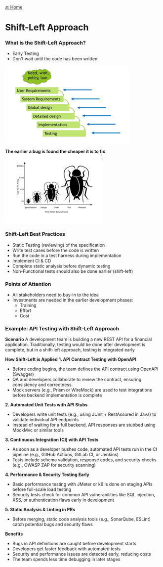 [🔙 Home](../home.md)

# Shift-Left Approach

### What is the Shift-Left Approach?
* Early Testing
* Don't wait until the code has been written

![image14.png](assets/image14.png)

**The earlier a bug is found the cheaper it is to fix**
![image15.png](assets/image15.png)


### Shift-Left Best Practices
* Static Testing (reviewing) of the specification
* Write test cases before the code is written
* Run the code in a test harness during implementation
* Implement CI & CD
* Complete static analysis before dynamic testing
* Non-Functional tests should also be done earlier (shift-left)

### Points of Attention
* All stakeholders need to buy-in to the idea
* Investments are needed in the earlier development phases:
  * Training 
  * Effort
  * Cost

### Example: API Testing with Shift-Left Approach

**Scenario**
A development team is building a new REST API for a financial application. Traditionally, testing would be done after development is complete, but in a shift-left approach, testing is integrated early

**How Shift-Left is Applied**
**1. API Contract Testing with OpenAPI**
   * Before coding begins, the team defines the API contract using OpenAPI (Swagger)
   * QA and developers collaborate to review the contract, ensuring consistency and correctness.
   * Mock servers (e.g., Prism or WireMock) are used to test integrations before backend implementation is complete

**2. Automated Unit Tests with API Stubs**
   * Developers write unit tests (e.g., using JUnit + RestAssured in Java) to validate individual API endpoints
   * Instead of waiting for a full backend, API responses are stubbed using MockMvc or similar tools

**3. Continuous Integration (CI) with API Tests**
   * As soon as a developer pushes code, automated API tests run in the CI pipeline (e.g., GitHub Actions, GitLab CI, or Jenkins)
   * Tests include schema validation, response codes, and security checks (e.g., OWASP ZAP for security scanning)

**4. Performance & Security Testing Early**
   * Basic performance testing with JMeter or k6 is done on staging APIs before full-scale load testing
   * Security tests check for common API vulnerabilities like SQL injection, XSS, or authentication flaws early in development

**5. Static Analysis & Linting in PRs**
   * Before merging, static code analysis tools (e.g., SonarQube, ESLint) catch potential bugs and security flaws

**Benefits**
  * Bugs in API definitions are caught before development starts
  * Developers get faster feedback with automated tests
  * Security and performance issues are detected early, reducing costs
  * The team spends less time debugging in later stages